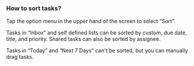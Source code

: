 ### How to sort tasks?
Tap the option menu in the upper hand of the screen to select “Sort”.

Tasks in “Inbox” and self defined lists can be sorted by custom, due date, title, and priority. Shared tasks can also be sorted by assignee.

Tasks in “Today” and “Next 7 Days” can't be sorted, but you can manually drag tasks. 




